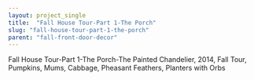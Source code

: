 ```yaml
---
layout: project_single
title:  "Fall House Tour-Part 1-The Porch"
slug: "fall-house-tour-part-1-the-porch"
parent: "fall-front-door-decor"
---
```

Fall House Tour-Part 1-The Porch-The Painted Chandelier, 2014, Fall Tour, Pumpkins, Mums, Cabbage, Pheasant Feathers, Planters with Orbs